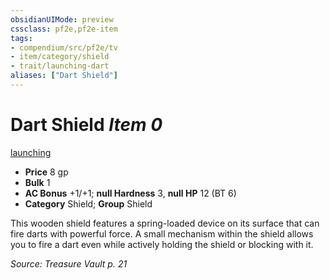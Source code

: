 ```yaml
---
obsidianUIMode: preview
cssclass: pf2e,pf2e-item
tags:
- compendium/src/pf2e/tv
- item/category/shield
- trait/launching-dart
aliases: ["Dart Shield"]
---
```

# Dart Shield *Item 0*  
[launching <dart>](rules/traits/launching-tv.md)  

- **Price** 8 gp
- **Bulk** 1
- **AC Bonus** +1/+1; **null Hardness** 3, **null HP** 12 (BT 6)
- **Category** Shield; **Group** Shield 

This wooden shield features a spring-loaded device on its surface that can fire darts with powerful force. A small mechanism within the shield allows you to fire a dart even while actively holding the shield or blocking with it.

*Source: Treasure Vault p. 21*